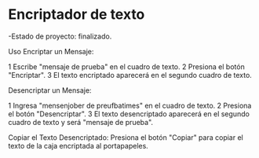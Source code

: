 <h1>Encriptador  de texto</h1>
-Estado de proyecto: finalizado.

Uso
Encriptar un Mensaje:

1 Escribe "mensaje de prueba" en el cuadro de texto.
2 Presiona el botón "Encriptar".
3 El texto encriptado aparecerá en el segundo cuadro de texto.

Desencriptar un Mensaje:

1 Ingresa "mensenjober de preufbatimes" en el cuadro de texto.
2 Presiona el botón "Desencriptar".
3 El texto desencriptado aparecerá en el segundo cuadro de texto y será "mensaje de prueba".

Copiar el Texto Desencriptado:
Presiona el botón "Copiar" para copiar el texto de la caja encriptada al portapapeles.
